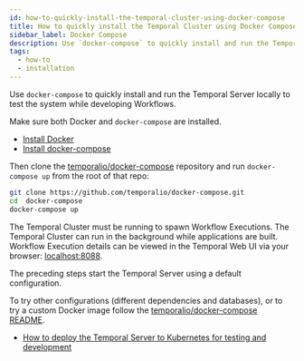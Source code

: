 ```yaml
---
id: how-to-quickly-install-the-temporal-cluster-using-docker-compose
title: How to quickly install the Temporal Cluster using Docker Compose for testing and local development
sidebar_label: Docker Compose
description: Use `docker-compose` to quickly install and run the Temporal Cluster locally to test the system while developing Workflows.
tags:
  - how-to
  - installation
---
```


Use `docker-compose` to quickly install and run the Temporal Server locally to test the system while developing Workflows.

Make sure both Docker and `docker-compose` are installed.

- [Install Docker](https://docs.docker.com/engine/install)
- [Install docker-compose](https://docs.docker.com/compose/install)

Then clone the [temporalio/docker-compose](https://github.com/temporalio/docker-compose) repository and run `docker-compose up` from the root of that repo:

```bash
git clone https://github.com/temporalio/docker-compose.git
cd  docker-compose
docker-compose up
```

The Temporal Cluster must be running to spawn Workflow Executions.
The Temporal Cluster can run in the background while applications are built.
Workflow Execution details can be viewed in the Temporal Web UI via your browser: [localhost:8088](http://localhost:8088/).

The preceding steps start the Temporal Server using a default configuration.

To try other configurations (different dependencies and databases), or to try a custom Docker image follow the [temporalio/docker-compose README](https://github.com/temporalio/docker-compose/blob/main/README.md).

- [How to deploy the Temporal Server to Kubernetes for testing and development](/docs/cluster/how-to-deploy-temporal-to-kubernetes-for-testing-and-development)
